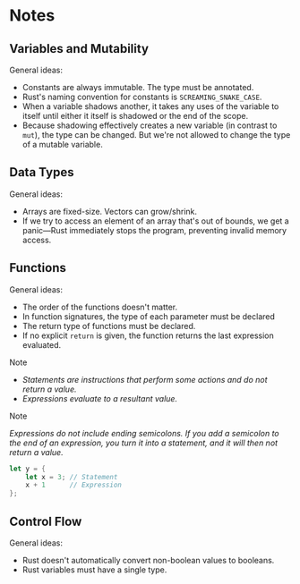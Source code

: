 # Notes

## Variables and Mutability

General ideas:
- Constants are always immutable. The type must be annotated.
- Rust's naming convention for constants is `SCREAMING_SNAKE_CASE`.
- When a variable shadows another, it takes any uses of the variable to itself
  until either it itself is shadowed or the end of the scope.
- Because shadowing effectively creates a new variable (in contrast to `mut`),
  the type can be changed. But we're not allowed to change the type of a
  mutable variable.

## Data Types

General ideas:
- Arrays are fixed-size. Vectors can grow/shrink.
- If we try to access an element of an array that's out of bounds, we get a
  panic—Rust immediately stops the program, preventing invalid memory access.

## Functions

General ideas:
- The order of the functions doesn't matter.
- In function signatures, the type of each parameter must be declared
- The return type of functions must be declared.
- If no explicit `return` is given, the function returns the last expression
  evaluated.

> [!NOTE]
> - _Statements are instructions that perform some actions and do not return a
> value._
> - _Expressions evaluate to a resultant value._

> [!NOTE]
> _Expressions do not include ending semicolons. If you add a semicolon to the
> end of an expression, you turn it into a statement, and it will then not
> return a value._

```rust
let y = {
    let x = 3; // Statement
    x + 1      // Expression
};
```

## Control Flow

General ideas:
- Rust doesn't automatically convert non-boolean values to booleans.
- Rust variables must have a single type.